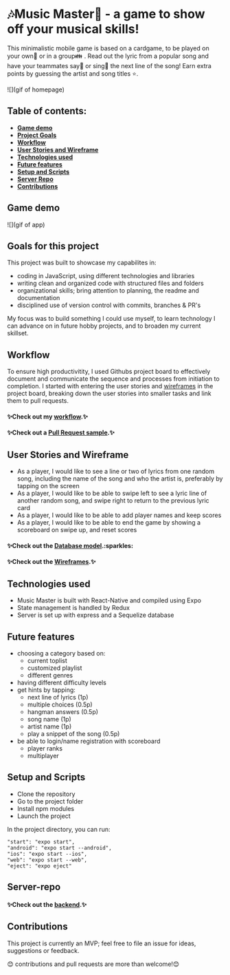 # :notes:Music Master:musical_note: - a game to show off your musical skills!
This minimalistic mobile game is based on a cardgame, to be played on your own:bust_in_silhouette: or in a group:family: . Read out the lyric from a popular song and have your teammates say:speech_balloon: or sing:microphone: the next line of the song! Earn extra points by guessing the artist and song titles :star:. 

![](gif of homepage)

## Table of contents:
- **[Game demo](##game-demo)**
- **[Project Goals](#goals-for-this-project)**
- **[Workflow](#workflow)**
- **[User Stories and Wireframe](#user-stories-and-wireframe)**
- **[Technologies used](#technologies-used)**
- **[Future features](#future-features)**
- **[Setup and Scripts](#setup-and-scripts)**
- **[Server Repo](#server-repo)**
- **[Contributions](#contributions)**

## Game demo 
![](gif of app)

## Goals for this project 
This project was built to showcase my capabilites in:
- coding in JavaScript, using different technologies and libraries  
- writing clean and organized code with structured files and folders
- organizational skills; bring attention to planning, the readme and documentation
- disciplined use of version control with commits, branches & PR's

My focus was to build something I could use myself, to learn technology I can advance on in future hobby projects, and to broaden my current skillset.

## Workflow 
To ensure high productivitity, I used Githubs project board to effectively document and communicate the sequence and processes from initiation to completion. I started with entering the user stories and [wireframes](https://github.com/mitraws/MusicMaster-ReactNative-Client/blob/development/Documentation/MusicMaster%wireframe.pdf) in the project board, breaking down the user stories into smaller tasks and link them to pull requests. 

#### :sparkles:Check out my [workflow](https://github.com/mitraws/MusicMaster-ReactNative-Client/projects/2).:sparkles:

#### :sparkles:Check out a [Pull Request sample](https://github.com/mitraws/MusicMaster-ReactNative-Client/pull/5).:sparkles:

## User Stories and Wireframe
- As a player, I would like to see a line or two of lyrics from one random song, including the name of the song and who the artist is, preferably by tapping on the screen
- As a player, I would like to be able to swipe left to see a lyric line of another random song, and swipe right to return to the previous lyric card 
- As a player, I would like to be able to add player names and keep scores
- As a player, I would like to be able to end the game by showing a scoreboard on swipe up, and reset scores

#### :sparkles:Check out the [Database model](https://github.com/mitraws/MusicMaster-ReactNative-Client/blob/development/Documentation/Database%20ER%20diagram%20(crow's%20foot).png).:sparkles:

#### :sparkles:Check out the [Wireframes](https://github.com/mitraws/MusicMaster-ReactNative-Client/blob/development/Documentation/MusicMaster%wireframe.pdf).:sparkles:

## Technologies used
- Music Master is built with React-Native and compiled using Expo 
- State management is handled by Redux
- Server is set up with express and a Sequelize database

## Future features
- choosing a category based on:
  - current toplist  
  - customized playlist
  - different genres
- having different difficulty levels
- get hints by tapping:
  - next line of lyrics (1p)
  - multiple choices (0.5p)
  - hangman answers (0.5p)
  - song name (1p)
  - artist name (1p)
  - play a snippet of the song (0.5p)
- be able to login/name registration with scoreboard
  - player ranks
  - multiplayer

## Setup and Scripts
- Clone the repository
- Go to the project folder
- Install npm modules
- Launch the project

In the project directory, you can run:

    "start": "expo start",
    "android": "expo start --android",
    "ios": "expo start --ios",
    "web": "expo start --web",
    "eject": "expo eject"

 ## Server-repo 
#### :sparkles:Check out the [backend](https://github.com/mitraws/MusicMaster-ReactNative-Server).:sparkles:

 ## Contributions
This project is currently an MVP; feel free to file an issue for ideas, suggestions or feedback.

:blush: contributions and pull requests are more than welcome!:blush:
